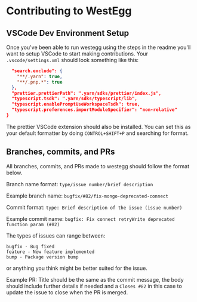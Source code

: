 # Contributing to WestEgg

## VSCode Dev Environment Setup

Once you've been able to run westegg using the steps in the readme you'll want to setup VSCode to start making contributions. Your `.vscode/settings.xml` should look something like this:

```json
  "search.exclude": {
    "**/.yarn": true,
    "**/.pnp.*": true
  },
  "prettier.prettierPath": ".yarn/sdks/prettier/index.js",
  "typescript.tsdk": ".yarn/sdks/typescript/lib",
  "typescript.enablePromptUseWorkspaceTsdk": true,
  "typescript.preferences.importModuleSpecifier": "non-relative"
}
```

The prettier VSCode extension should also be installed. You can set this as your default formatter by doing `CONTROL+SHIFT+P` and searching for format.

## Branches, commits, and PRs

All branches, commits, and PRs made to westegg should follow the format below.

Branch name format:
`type/issue number/brief description`

Example branch name:
`bugfix/#82/fix-mongo-deprecated-connect`

Commit format:
`type: Brief description of the issue (issue number)`

Example commit name:
`bugfix: Fix connect retryWrite deprecated function param (#82)`

The types of issues can range between:
```
bugfix - Bug fixed
feature - New feature implemented
bump - Package version bump
```

or anything you think might be better suited for the issue.

Example PR:
Title should be the same as the commit message, the body should include further details if needed and a `Closes #82` in this case to update the issue to close when the PR is merged.
